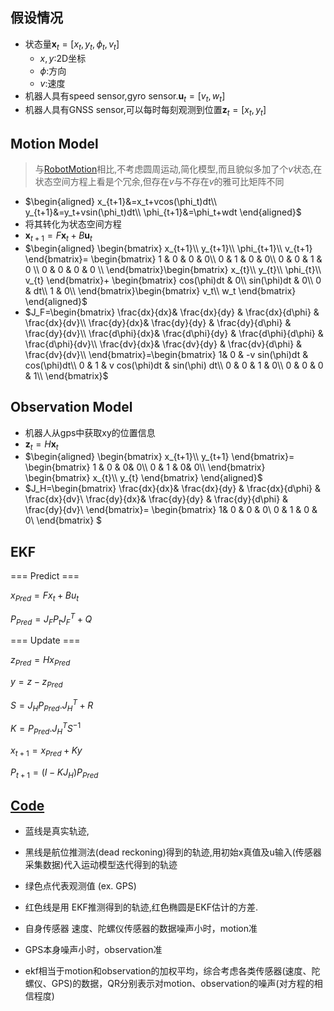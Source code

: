 ## 假设情况

- 状态量$\textbf{x}_t=[x_t, y_t, \phi_t, v_t]$
  - $x,y$:2D坐标
  - $\phi$:方向
  - $v$:速度
- 机器人具有speed sensor,gyro sensor.$\textbf{u}_t=[v_t,w_t]$
- 机器人具有GNSS sensor,可以每时每刻观测到位置$\textbf{z}_t=[x_t,y_t]$

## Motion Model

> 与[RobotMotion](../Book/Robot-Motion.md)相比,不考虑圆周运动,简化模型,而且貌似多加了个$v$状态,在状态空间方程上看是个冗余,但存在$v$与不存在$v$的雅可比矩阵不同

- $\begin{aligned}
  x_{t+1}&=x_t+vcos(\phi_t)dt\\
  y_{t+1}&=y_t+vsin(\phi_t)dt\\
  \phi_{t+1}&=\phi_t+wdt
  \end{aligned}$
- 将其转化为状态空间方程
- $\textbf{x}_{t+1} = F\textbf{x}_t+B\textbf{u}_t$
- $\begin{aligned}
  \begin{bmatrix}
  x_{t+1}\\
  y_{t+1}\\
  \phi_{t+1}\\
  v_{t+1}
  \end{bmatrix}=
  \begin{bmatrix}
  1 & 0 & 0 & 0\\
  0 & 1 & 0 & 0\\
  0 & 0 & 1 & 0 \\
  0 & 0 & 0 & 0 \\
  \end{bmatrix}\begin{bmatrix}
  x_{t}\\
  y_{t}\\
  \phi_{t}\\
  v_{t}
  \end{bmatrix}+
  \begin{bmatrix}
  cos(\phi)dt & 0\\
  sin(\phi)dt & 0\\
  0 & dt\\
  1 & 0\\
  \end{bmatrix}\begin{bmatrix}
  v_t\\
  w_t
  \end{bmatrix}
  \end{aligned}$
- $J_F=\begin{bmatrix}
  \frac{dx}{dx}& \frac{dx}{dy} & \frac{dx}{d\phi} &  \frac{dx}{dv}\\
  \frac{dy}{dx}& \frac{dy}{dy} & \frac{dy}{d\phi} &  \frac{dy}{dv}\\
  \frac{d\phi}{dx}& \frac{d\phi}{dy} & \frac{d\phi}{d\phi} &  \frac{d\phi}{dv}\\
  \frac{dv}{dx}& \frac{dv}{dy} & \frac{dv}{d\phi} &  \frac{dv}{dv}\\
  \end{bmatrix}=\begin{bmatrix}
  1& 0 & -v sin(\phi)dt &  cos(\phi)dt\\
  0 & 1 & v cos(\phi)dt & sin(\phi) dt\\
  0 & 0 & 1 & 0\\
  0 & 0 & 0 & 1\\
  \end{bmatrix}$

## Observation Model

- 机器人从gps中获取xy的位置信息
- $\textbf{z}_{t} = H\textbf{x}_t$
- $\begin{aligned}
  \begin{bmatrix}
    x_{t+1}\\
    y_{t+1}
  \end{bmatrix}=
  \begin{bmatrix}
    1 & 0 & 0& 0\\
    0 & 1 & 0& 0\\
  \end{bmatrix}
  \begin{bmatrix}
    x_{t}\\
    y_{t}
  \end{bmatrix}
\end{aligned}$
- $J_H=\begin{bmatrix}
  \frac{dx}{dx}& \frac{dx}{dy} & \frac{dx}{d\phi} &  \frac{dx}{dv}\\
  \frac{dy}{dx}& \frac{dy}{dy} & \frac{dy}{d\phi} &  \frac{dy}{dv}\\
\end{bmatrix}=
\begin{bmatrix}
  1& 0 & 0 & 0\\
  0 & 1 & 0 & 0\\
\end{bmatrix}
$

## EKF
=== Predict ===

$x_{Pred} = Fx_t+Bu_t$

$P_{Pred} = J_FP_t J_F^T + Q$

=== Update ===

$z_{Pred} = Hx_{Pred}$ 

$y = z - z_{Pred}$

$S = J_H P_{Pred}.J_H^T + R$

$K = P_{Pred}.J_H^T S^{-1}$

$x_{t+1} = x_{Pred} + Ky$

$P_{t+1} = ( I - K J_H) P_{Pred}$

## [Code](codes/extended_kalman_filter.py)
- 蓝线是真实轨迹,
- 黑线是航位推测法(dead reckoning)得到的轨迹,用初始x真值及u输入(传感器采集数据)代入运动模型迭代得到的轨迹
- 绿色点代表观测值 (ex. GPS)
- 红色线是用 EKF推测得到的轨迹,红色椭圆是EKF估计的方差.

- 自身传感器 速度、陀螺仪传感器的数据噪声小时，motion准
- GPS本身噪声小时，observation准
- ekf相当于motion和observation的加权平均，综合考虑各类传感器(速度、陀螺仪、GPS)的数据，QR分别表示对motion、observation的噪声(对方程的相信程度)